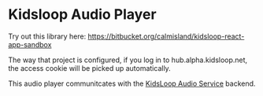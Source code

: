 # Kidsloop Audio Player

Try out this library here: https://bitbucket.org/calmisland/kidsloop-react-app-sandbox

The way that project is configured, if you log in to hub.alpha.kidsloop.net, the access cookie will be picked up automatically.

This audio player communitcates with the [KidsLoop Audio Service](https://bitbucket.org/calmisland/kidsloop-audio-service) backend.
